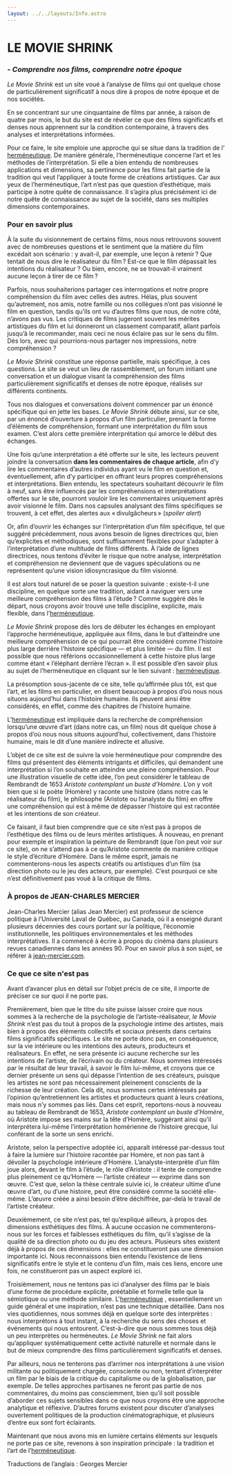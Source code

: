 ```yaml
---
layout: ../../layouts/Info.astro
---
```


# LE MOVIE SHRINK

### _\- Comprendre nos films, comprendre notre époque_

_Le Movie Shrink_ est un site voué à l’analyse de films qui ont quelque chose de particulièrement significatif à nous dire à propos de notre époque et de nos sociétés.

En se concentrant sur une cinquantaine de films par année, à raison de quatre par mois, le but du site est de révéler ce que des films significatifs et denses nous apprennent sur la condition contemporaine, à travers des analyses et interprétations informées.

Pour ce faire, le site emploie une approche qui se situe dans la tradition de l’ [herméneutique](/fr/hermeneutics). De manière générale, l’herméneutique concerne l’art et les méthodes de l’interprétation. Si elle a bien entendu de nombreuses applications et dimensions, sa pertinence pour les films fait partie de la tradition qui veut l’appliquer à toute forme de créations artistiques. Car aux yeux de l’herméneutique, l’art n’est pas que question d’esthétique, mais participe à notre quête de connaissance. Il s’agira plus précisément ici de notre quête de connaissance au sujet de la société, dans ses multiples dimensions contemporaines.

### Pour en savoir plus

À la suite du visionnement de certains films, nous nous retrouvons souvent avec de nombreuses questions et le sentiment que la matière du film excédait son scénario : y avait-il, par exemple, une leçon à retenir ? Que tentait de nous dire le réalisateur du film ? Est-ce que le film dépassait les intentions du réalisateur ? Ou bien, encore, ne se trouvait-il vraiment aucune leçon à tirer de ce film ?

Parfois, nous souhaiterions partager ces interrogations et notre propre compréhension du film avec celles des autres. Hélas, plus souvent qu’autrement, nos amis, notre famille ou nos collègues n’ont pas visionné le film en question, tandis qu’ils ont vu d’autres films que nous, de notre côté, n’avons pas vus. Les critiques de films jugeront souvent les mérites artistiques du film et lui donneront un classement comparatif, allant parfois jusqu’à le recommander, mais ceci ne nous éclaire pas sur le sens du film. Dès lors, avec qui pourrions-nous partager nos impressions, notre compréhension ?

_Le Movie Shrink_ constitue une réponse partielle, mais spécifique, à ces questions. Le site se veut un lieu de rassemblement, un forum initiant une conversation et un dialogue visant la compréhension des films particulièrement significatifs et denses de notre époque, réalisés sur différents continents.

Tous nos dialogues et conversations doivent commencer par un énoncé spécifique qui en jette les bases. _Le Movie Shrink_ débute ainsi, sur ce site, par un énoncé d’ouverture à propos d’un film particulier, prenant la forme d’éléments de compréhension, formant une interprétation du film sous examen. C’est alors cette première interprétation qui amorce le début des échanges.

Une fois qu’une interprétation a été offerte sur le site, les lecteurs peuvent joindre la conversation **dans les commentaires de chaque article**, afin d’y lire les commentaires d’autres individus ayant vu le film en question et, éventuellement, afin d’y participer en offrant leurs propres compréhensions et interprétations. Bien entendu, les spectateurs souhaitant découvrir le film à neuf, sans être influencés par les compréhensions et interprétations offertes sur le site, pourront vouloir lire les commentaires uniquement après avoir visionné le film. Dans nos capsules analysant des films spécifiques se trouvent, à cet effet, des alertes aux « divulgâcheurs » (_spoiler alert_)

Or, afin d’ouvrir les échanges sur l’interprétation d’un film spécifique, tel que suggéré précédemment, nous avons besoin de lignes directrices qui, bien qu’explicites et méthodiques, sont suffisamment flexibles pour s’adapter à l’interprétation d’une multitude de films différents. À l’aide de lignes directrices, nous tentons d’éviter le risque que notre analyse, interprétation et compréhension ne deviennent que de vagues spéculations ou ne représentent qu’une vision idiosyncrasique du film visionné.

Il est alors tout naturel de se poser la question suivante : existe-t-il une discipline, en quelque sorte une tradition, aidant à naviguer vers une meilleure compréhension des films à l’étude ? Comme suggéré dès le départ, nous croyons avoir trouvé une telle discipline, explicite, mais flexible, dans l’[herméneutique](/fr/hermeneutics).

_Le Movie Shrink_ propose dès lors de débuter les échanges en employant l’approche herméneutique, appliquée aux films, dans le but d’atteindre une meilleure compréhension de ce qui pourrait être considéré comme l’histoire plus large derrière l’histoire spécifique — et plus limitée — du film. Il est possible que nous référions occasionnellement à cette histoire plus large comme étant « l’éléphant derrière l’écran ». Il est possible d’en savoir plus au sujet de l’herméneutique en cliquant sur le lien suivant : [herméneutique](/fr/hermeneutics).

La présomption sous-jacente de ce site, telle qu’affirmée plus tôt, est que l’art, et les films en particulier, en disent beaucoup à propos d’où nous nous situons aujourd’hui dans l’histoire humaine. Ils peuvent ainsi être considérés, en effet, comme des chapitres de l’histoire humaine.

L'[herméneutique](/fr/hermeneutics) est impliquée dans la recherche de compréhension lorsqu’une œuvre d’art (dans notre cas, un film) nous dit quelque chose à propos d’où nous nous situons aujourd’hui, collectivement, dans l’histoire humaine, mais le dit d’une manière indirecte et allusive.

L’objet de ce site est de suivre la voie herméneutique pour comprendre des films qui présentent des éléments intrigants et difficiles, qui demandent une interprétation si l’on souhaite en atteindre une pleine compréhension. Pour une illustration visuelle de cette idée, l’on peut considérer le tableau de Rembrandt de 1653 _Aristote contemplant un buste d’Homère_. L’on y voit bien que si le poète (Homère) y raconte une histoire (dans notre cas le réalisateur du film), le philosophe (Aristote ou l’analyste du film) en offre une compréhension qui est à même de dépasser l’histoire qui est racontée et les intentions de son créateur.

Ce faisant, il faut bien comprendre que ce site n’est pas à propos de l’esthétique des films ou de leurs mérites artistiques. À nouveau, en prenant pour exemple et inspiration la peinture de Rembrandt (que l’on peut voir sur ce site), on ne s’attend pas à ce qu’Aristote commente de manière critique le style d’écriture d’Homère. Dans le même esprit, jamais ne commenterons-nous les aspects créatifs ou artistiques d’un film (sa direction photo ou le jeu des acteurs, par exemple). C’est pourquoi ce site n’est définitivement pas voué à la critique de films.

### À propos de JEAN-CHARLES MERCIER

Jean-Charles Mercier (alias Jean Mercier) est professeur de science politique à l’Université Laval de Québec, au Canada, où il a enseigné durant plusieurs décennies des cours portant sur la politique, l’économie institutionnelle, les politiques environnementales et les méthodes interprétatives. Il a commencé à écrire à propos du cinéma dans plusieurs revues canadiennes dans les années 90. Pour en savoir plus à son sujet, se référer à [jean-mercier.com](https://www.jean-mercier.com/).

### Ce que ce site n'est pas

Avant d’avancer plus en détail sur l’objet précis de ce site, il importe de préciser ce sur quoi il ne porte pas.

Premièrement, bien que le titre du site puisse laisser croire que nous sommes à la recherche de la psychologie de l’artiste-réalisateur, _le Movie Shrink_ n’est pas du tout à propos de la psychologie intime des artistes, mais bien à propos des éléments collectifs et sociaux présents dans certains films significatifs spécifiques. Le site ne porte donc pas, en conséquence, sur la vie intérieure ou les intentions des auteurs, producteurs et réalisateurs. En effet, ne sera présente ici aucune recherche sur les intentions de l’artiste, de l’écrivain ou du créateur. Nous sommes intéressés par le résultat de leur travail, à savoir le film lui-même, et croyons que ce dernier présente un sens qui dépasse l’intention de ses créateurs, puisque les artistes ne sont pas nécessairement pleinement conscients de la richesse de leur création. Cela dit, nous sommes certes intéressés par l’opinion qu’entretiennent les artistes et producteurs quant à leurs créations, mais nous n’y sommes pas liés. Dans cet esprit, reportons-nous à nouveau au tableau de Rembrandt de 1653, _Aristote contemplant un buste d’Homère_, où Aristote impose ses mains sur la tête d’Homère, suggérant ainsi qu’il interprétera lui-même l’interprétation homérienne de l’histoire grecque, lui conférant de la sorte un sens enrichi.

Aristote, selon la perspective adoptée ici, apparaît intéressé par-dessus tout à faire la lumière sur l’histoire racontée par Homère, et non pas tant à dévoiler la psychologie intérieure d’Homère. L’analyste-interprète d’un film joue alors, devant le film à l’étude, le rôle d’Aristote : il tente de comprendre plus pleinement ce qu’Homère — l’artiste créateur — exprime dans son œuvre. C’est que, selon la thèse centrale suivie ici, le créateur ultime d’une œuvre d’art, ou d’une histoire, peut être considéré comme la société elle-même. L’œuvre créée a ainsi besoin d’être déchiffrée, par-delà le travail de l’artiste créateur.

Deuxièmement, ce site n’est pas, tel qu’expliqué ailleurs, à propos des dimensions esthétiques des films. À aucune occasion ne commenterons-nous sur les forces et faiblesses esthétiques du film, qu’il s’agisse de la qualité de sa direction photo ou du jeu des acteurs. Plusieurs sites existent déjà à propos de ces dimensions : elles ne constitueront pas une dimension importante ici. Nous reconnaissons bien entendu l’existence de liens significatifs entre le style et le contenu d’un film, mais ces liens, encore une fois, ne constitueront pas un aspect exploré ici.

Troisièmement, nous ne tentons pas ici d’analyser des films par le biais d’une forme de procédure explicite, préétablie et formelle telle que la sémiotique ou une méthode similaire. L'[herméneutique](/fr/hermeneutics) , essentiellement un guide général et une inspiration, n’est pas une technique détaillée. Dans nos vies quotidiennes, nous sommes déjà en quelque sorte des interprètes : nous interprétons à tout instant, à la recherche du sens des choses et événements qui nous entourent. C’est-à-dire que nous sommes tous déjà un peu interprètes ou herméneutes. _Le Movie Shrink_ ne fait alors qu’appliquer systématiquement cette activité naturelle et normale dans le but de mieux comprendre des films particulièrement significatifs et denses.

Par ailleurs, nous ne tenterons pas d’arrimer nos interprétations à une vision militante ou politiquement chargée, consciente ou non, tentant d’interpréter un film par le biais de la critique du capitalisme ou de la globalisation, par exemple. De telles approches partisanes ne feront pas partie de nos commentaires, du moins pas consciemment, bien qu’il soit possible d’aborder ces sujets sensibles dans ce que nous croyons être une approche analytique et réflexive. D’autres forums existent pour discuter d’analyses ouvertement politiques de la production cinématographique, et plusieurs d’entre eux sont fort éclairants.

Maintenant que nous avons mis en lumière certains éléments sur lesquels ne porte pas ce site, revenons à son inspiration principale : la tradition et l’art de l’[herméneutique](/fr/hermeneutics).

Traductions de l’anglais : Georges Mercier